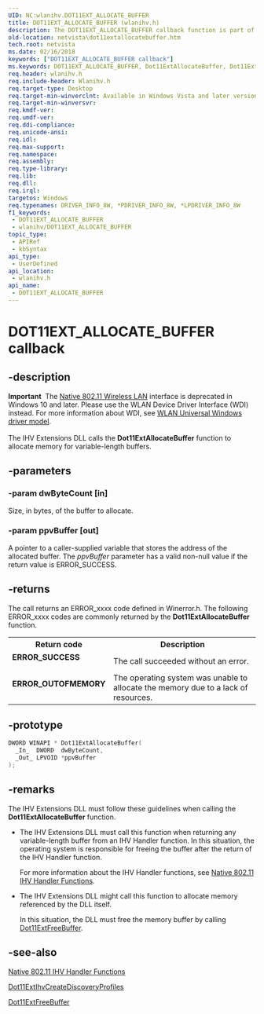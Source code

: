 ```yaml
---
UID: NC:wlanihv.DOT11EXT_ALLOCATE_BUFFER
title: DOT11EXT_ALLOCATE_BUFFER (wlanihv.h)
description: The DOT11EXT_ALLOCATE_BUFFER callback function is part of the Native 802.11 Wireless LAN interface, which is deprecated for Windows 10 and later.
old-location: netvista\dot11extallocatebuffer.htm
tech.root: netvista
ms.date: 02/16/2018
keywords: ["DOT11EXT_ALLOCATE_BUFFER callback"]
ms.keywords: DOT11EXT_ALLOCATE_BUFFER, Dot11ExtAllocateBuffer, Dot11ExtAllocateBuffer callback function [Network Drivers Starting with Windows Vista], Native_802.11_IHV_Ext_5f683d7c-9185-4786-9f39-2e397b93fbf0.xml, netvista.dot11extallocatebuffer, wlanihv/Dot11ExtAllocateBuffer
req.header: wlanihv.h
req.include-header: Wlanihv.h
req.target-type: Desktop
req.target-min-winverclnt: Available in Windows Vista and later versions of the Windows operating   systems.
req.target-min-winversvr: 
req.kmdf-ver: 
req.umdf-ver: 
req.ddi-compliance: 
req.unicode-ansi: 
req.idl: 
req.max-support: 
req.namespace: 
req.assembly: 
req.type-library: 
req.lib: 
req.dll: 
req.irql: 
targetos: Windows
req.typenames: DRIVER_INFO_8W, *PDRIVER_INFO_8W, *LPDRIVER_INFO_8W
f1_keywords:
 - DOT11EXT_ALLOCATE_BUFFER
 - wlanihv/DOT11EXT_ALLOCATE_BUFFER
topic_type:
 - APIRef
 - kbSyntax
api_type:
 - UserDefined
api_location:
 - wlanihv.h
api_name:
 - DOT11EXT_ALLOCATE_BUFFER
---
```


# DOT11EXT_ALLOCATE_BUFFER callback


## -description

<div class="alert"><b>Important</b>  The <a href="/previous-versions/windows/hardware/wireless/ff560689(v=vs.85)">Native 802.11 Wireless LAN</a> interface is deprecated in Windows 10 and later. Please use the WLAN Device Driver Interface (WDI) instead. For more information about WDI, see <a href="/windows-hardware/drivers/network/wifi-universal-driver-model">WLAN Universal Windows driver model</a>.</div><div> </div>The IHV Extensions DLL calls the
  <b>Dot11ExtAllocateBuffer</b> function to allocate memory for variable-length
  buffers.

## -parameters

### -param dwByteCount [in]


Size, in bytes, of the buffer to allocate.

### -param ppvBuffer [out]


A pointer to a caller-supplied variable that stores the address of the allocated buffer. The
     <i>ppvBuffer</i> parameter has a valid non-null value if the return value is ERROR_SUCCESS.

## -returns

The call returns an ERROR_xxxx code defined in
     Winerror.h. The following ERROR_xxxx codes are commonly returned by the
     <b>Dot11ExtAllocateBuffer</b> function.

<table>
<tr>
<th>Return code</th>
<th>Description</th>
</tr>
<tr>
<td width="40%">
<dl>
<dt><b>ERROR_SUCCESS</b></dt>
</dl>
</td>
<td width="60%">
The call succeeded without an error.

</td>
</tr>
<tr>
<td width="40%">
<dl>
<dt><b>ERROR_OUTOFMEMORY</b></dt>
</dl>
</td>
<td width="60%">
The operating system was unable to allocate the memory due to a lack of resources.

</td>
</tr>
</table>

## -prototype

```cpp
DWORD WINAPI * Dot11ExtAllocateBuffer(
  _In_  DWORD  dwByteCount,
  _Out_ LPVOID *ppvBuffer
);
```

## -remarks

The IHV Extensions DLL must follow these guidelines when calling the
    <b>Dot11ExtAllocateBuffer</b> function.

<ul>
<li>
The IHV Extensions DLL must call this function when returning any variable-length buffer from an IHV
      Handler function. In this situation, the operating system is responsible for freeing the buffer after
      the return of the IHV Handler function.

For more information about the IHV Handler functions, see
      <a href="/windows-hardware/drivers/network/native-802-11-ihv-handler-functions">Native 802.11 IHV Handler
      Functions</a>.

</li>
<li>
The IHV Extensions DLL might call this function to allocate memory referenced by the DLL itself.


In this situation, the DLL must free the memory buffer by calling
     <a href="..\wlanihv\nc-wlanihv-dot11ext_free_buffer.md">Dot11ExtFreeBuffer</a>.

</li>
</ul>

## -see-also

<a href="/windows-hardware/drivers/network/native-802-11-ihv-handler-functions">Native 802.11 IHV Handler
   Functions</a>



<a href="..\wlanihv\nc-wlanihv-dot11extihv_create_discovery_profiles.md">
   Dot11ExtIhvCreateDiscoveryProfiles</a>



<a href="..\wlanihv\nc-wlanihv-dot11ext_free_buffer.md">Dot11ExtFreeBuffer</a>

